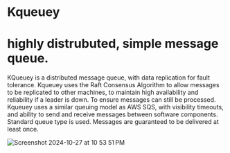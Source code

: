 # Kqueuey

# highly distrubuted, simple message queue.

 KQueuey is a distributed message queue, with data replication for fault tolerance. Kqueuey uses the Raft Consensus Algorithm 
 to allow messages to be replicated to other machines, to maintain high availability and reliability if a leader is down. To ensure
 messages can still be processed. Kqueuey uses a similar queuing model as AWS SQS, with visibility timeouts, 
 and ability to send and receive messages between software components. Standard queue type is used. Messages are guaranteed 
 to be delivered at least once.






![Screenshot 2024-10-27 at 10 53 51 PM](https://github.com/user-attachments/assets/842e1d72-d0c6-40ac-9c0e-5d48a0287581)
